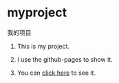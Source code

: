 # myproject
我的项目
  
1. This is my project.    

2. I use the github-pages to show it.    

3. You can [click here](https://shenyubin.github.io/myproject/learn100du/index.html) to see it.
